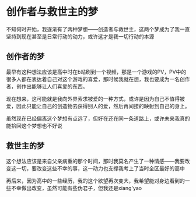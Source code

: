 # 创作者与救世主的梦

不知何时开始，我逐渐有了两种梦想——创造者与救世主，这两个梦成为了我一直坚持到现在甚至是日常行动的动力，或许这才是我一切行动的本源

## 创作者的梦

最早有这种想法应该是高中时在b站刷到一个视频，那是一个游戏的PV，PV中的很多人都在表达着自己对这个游戏的喜爱，那时候我就在想，我也要成为一名创作者，创作出能够让人们喜爱的东西。

现在想来，这可能就是我向外界索求被爱的一种方式，或许是因为自己不值得被爱，因此只能让自己的创造物去获得别人的爱，然后再间接的映射到自己的身上。

虽然现在已经偏离这个梦想有点远了，但好在还在同一条道路上，或许未来我真的能拾回这个梦想也不好说

## 救世主的梦

这个想法应该是来自父亲病重的那个时间，那时我莫名产生了一种情感——我要改变这一切，要改变这些不幸的事，这一动力也支撑我考上了当时全区最好的高中

再后来，因为高中的一些经历，我的这个欲望再次变大，我希望能对身边看到的一些不幸做出改变，虽然可能有些伪君子，但我还是xiang'yao